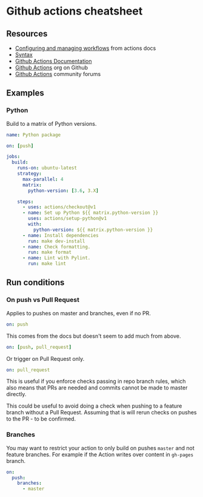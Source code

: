 # Github actions cheatsheet

## Resources

- [Configuring and managing workflows](https://help.github.com/en/actions/configuring-and-managing-workflows/configuring-a-workflow) from actions docs
- [Syntax](https://help.github.com/en/actions/reference/workflow-syntax-for-github-actions)
- [Github Actions Documentation](https://help.github.com/en/actions)
- [Github Actions](https://github.com/actions) org on Github
- [Github Actions](https://github.community/t5/GitHub-Actions/bd-p/actions) community forums

## Examples

### Python

Build to a matrix of Python versions.

```yaml
name: Python package

on: [push]

jobs:
  build:
    runs-on: ubuntu-latest
    strategy:
      max-parallel: 4
      matrix:
        python-version: [3.6, 3.X]

    steps:
      - uses: actions/checkout@v1
      - name: Set up Python ${{ matrix.python-version }}
        uses: actions/setup-python@v1
        with:
          python-version: ${{ matrix.python-version }}
      - name: Install dependencies
        run: make dev-install
      - name: Check formatting.
        run: make format
      - name: Lint with Pylint.
        run: make lint
```

## Run conditions

### On push vs Pull Request

Applies to pushes on master and branches, even if no PR.

```yaml
on: push
```

This comes from the docs but doesn't seem to add much from above.

```yaml
on: [push, pull_request]
```

Or trigger on Pull Request only. 

```yaml
on: pull_request
```
This is useful if you enforce checks passing in repo branch rules, which also means that PRs are needed and commits cannot be made to master directly.

This could be useful to avoid doing a check when pushing to a feature branch without a Pull Request. Assuming that is will rerun checks on pushes to the PR - to be confirmed.

### Branches

You may want to restrict your action to only build on  pushes `master` and not feature branches. For example if the Action writes over content in `gh-pages` branch.

```yaml
on:
  push:
    branches:    
      - master
```
<!--stackedit_data:
eyJoaXN0b3J5IjpbMTI2NjcyNzM0MSwtODY3NjY3NjU3XX0=
-->